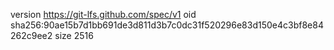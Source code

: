 version https://git-lfs.github.com/spec/v1
oid sha256:90ae15b7d1bb691de3d811d3b7c0dc31f520296e83d150e4c3bf8e84262c9ee2
size 2516
